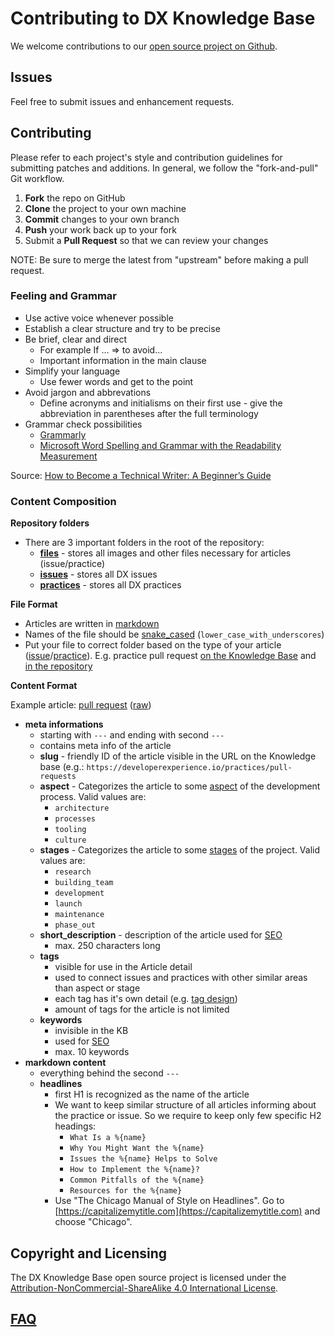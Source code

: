 # Contributing to DX Knowledge Base

We welcome contributions to our [open source project on Github](http://github.com/DXHeroes/knowledge-base).

## Issues

Feel free to submit issues and enhancement requests.

## Contributing

Please refer to each project's style and contribution guidelines for submitting patches and additions. In general, we follow the "fork-and-pull" Git workflow.

 1. **Fork** the repo on GitHub
 2. **Clone** the project to your own machine
 3. **Commit** changes to your own branch
 4. **Push** your work back up to your fork
 5. Submit a **Pull Request** so that we can review your changes

NOTE: Be sure to merge the latest from "upstream" before making a pull request.

### Feeling and Grammar

- Use active voice whenever possible
- Establish a clear structure and try to be precise
- Be brief, clear and direct
  - For example If ... => to avoid...
  - Important information in the main clause
- Simplify your language
  - Use fewer words and get to the point
- Avoid jargon and abbrevations
  - Define acronyms and initialisms on their first use - give the abbreviation in parentheses after the full terminology
- Grammar check possibilities
  - [Grammarly](https://www.grammarly.com)
  - [Microsoft Word Spelling and Grammar with the Readability Measurement](https://support.office.com/en-us/article/check-spelling-and-grammar-in-office-5cdeced7-d81d-47de-9096-efd0ee909227)

Source: [How to Become a Technical Writer: A Beginner’s Guide](https://www.instructionalsolutions.com/blog/become-a-technical-writer)


### Content Composition

**Repository folders**
- There are 3 important folders in the root of the repository:
  - [**files**](https://github.com/DXHeroes/knowledge-base/tree/master/files) - stores all images and other files necessary for articles (issue/practice)
  - [**issues**](https://github.com/DXHeroes/knowledge-base/tree/master/issues) - stores all DX issues
  - [**practices**](https://github.com/DXHeroes/knowledge-base/tree/master/practices) - stores all DX practices

**File Format**
- Articles are written in [markdown](https://guides.github.com/features/mastering-markdown/)
- Names of the file should be [snake_cased](https://en.wikipedia.org/wiki/Snake_case) (`lower_case_with_underscores`)
- Put your file to correct folder based on the type of your article ([issue](https://github.com/DXHeroes/knowledge-base/tree/master/issues)/[practice](https://github.com/DXHeroes/knowledge-base/tree/master/practices)). E.g. practice pull request [on the Knowledge Base](https://developerexperience.io/practices/pull-requests) and [in the repository](https://github.com/DXHeroes/knowledge-base/blob/master/practices/pull_requests.md)

**Content Format**

Example article: [pull request](https://github.com/DXHeroes/knowledge-base/blob/master/practices/pull_requests.md) ([raw](https://raw.githubusercontent.com/DXHeroes/knowledge-base/master/practices/pull_requests.md))
- **meta informations**
  - starting with `---` and ending with second `---`
  - contains meta info of the article
  - **slug** - friendly ID of the article visible in the URL on the Knowledge base (e.g.: `https://developerexperience.io/practices/pull-requests`
  - **aspect** - Categorizes the article to some [aspect](https://developerexperience.io/aspects#explore) of the development process. Valid values are: 
    - `architecture`
    - `processes`
    - `tooling`
    - `culture`
  - **stages** - Categorizes the article to some [stages](https://developerexperience.io/stages#explore) of the project. Valid values are:
    - `research`
    - `building_team`
    - `development`
    - `launch`
    - `maintenance`
    - `phase_out`
  - **short_description** - description of the article used for [SEO](https://en.wikipedia.org/wiki/Search_engine_optimization)
    - max. 250 characters long
  - **tags** 
    - visible for use in the Article detail
    - used to connect issues and practices with other similar areas than aspect or stage
    - each tag has it's own detail (e.g. [tag design](https://developerexperience.io/tags/desing))
    - amount of tags for the article is not limited
  - **keywords**
    - invisible in the KB
    - used for [SEO](https://en.wikipedia.org/wiki/Search_engine_optimization)
    - max. 10 keywords
- **markdown content**
  - everything behind the second `---`
  - **headlines**
    - first H1 is recognized as the name of the article
    - We want to keep similar structure of all articles informing about the practice or issue. So we require to keep only few specific H2 headings:
      - `What Is a %{name}`
      - `Why You Might Want the %{name}`
      - `Issues the %{name} Helps to Solve`
      - `How to Implement the %{name}?`
      - `Common Pitfalls of the %{name}`
      - `Resources for the %{name}`
    - Use "The Chicago Manual of Style on Headlines". Go to  [https://capitalizemytitle.com](https://capitalizemytitle.com) and choose "Chicago".
    
## Copyright and Licensing

The DX Knowledge Base open source project is licensed under the [Attribution-NonCommercial-ShareAlike 4.0 International License](https://creativecommons.org/licenses/by-nc-sa/4.0/).


## [FAQ](https://github.com/DXHeroes/knowledge-base/issues?q=label%3Afaq+sort%3Aupdated-desc+is%3Aclosed)
